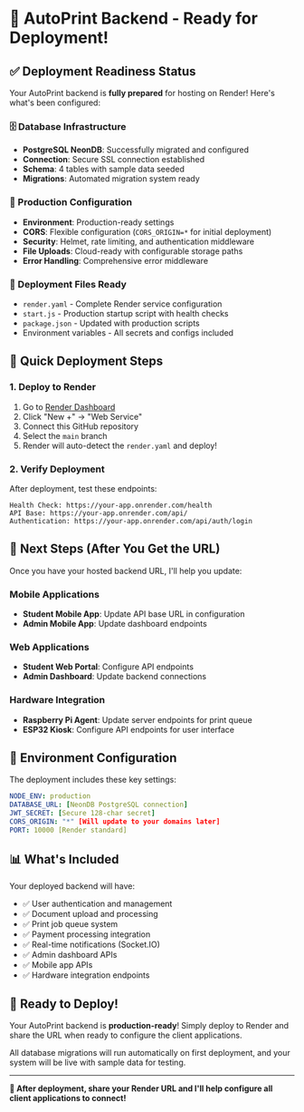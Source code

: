 # 🎯 AutoPrint Backend - Ready for Deployment!

## ✅ Deployment Readiness Status

Your AutoPrint backend is **fully prepared** for hosting on Render! Here's what's been configured:

### 🗄️ Database Infrastructure
- **PostgreSQL NeonDB**: Successfully migrated and configured
- **Connection**: Secure SSL connection established
- **Schema**: 4 tables with sample data seeded
- **Migrations**: Automated migration system ready

### 🔧 Production Configuration
- **Environment**: Production-ready settings
- **CORS**: Flexible configuration (`CORS_ORIGIN=*` for initial deployment)
- **Security**: Helmet, rate limiting, and authentication middleware
- **File Uploads**: Cloud-ready with configurable storage paths
- **Error Handling**: Comprehensive error middleware

### 📁 Deployment Files Ready
- `render.yaml` - Complete Render service configuration
- `start.js` - Production startup script with health checks
- `package.json` - Updated with production scripts
- Environment variables - All secrets and configs included

## 🚀 Quick Deployment Steps

### 1. Deploy to Render
1. Go to [Render Dashboard](https://dashboard.render.com)
2. Click "New +" → "Web Service"
3. Connect this GitHub repository
4. Select the `main` branch
5. Render will auto-detect the `render.yaml` and deploy!

### 2. Verify Deployment
After deployment, test these endpoints:
```
Health Check: https://your-app.onrender.com/health
API Base: https://your-app.onrender.com/api/
Authentication: https://your-app.onrender.com/api/auth/login
```

## 📱 Next Steps (After You Get the URL)

Once you have your hosted backend URL, I'll help you update:

### Mobile Applications
- **Student Mobile App**: Update API base URL in configuration
- **Admin Mobile App**: Update dashboard endpoints

### Web Applications  
- **Student Web Portal**: Configure API endpoints
- **Admin Dashboard**: Update backend connections

### Hardware Integration
- **Raspberry Pi Agent**: Update server endpoints for print queue
- **ESP32 Kiosk**: Configure API endpoints for user interface

## 🔑 Environment Configuration

The deployment includes these key settings:
```yaml
NODE_ENV: production
DATABASE_URL: [NeonDB PostgreSQL connection]
JWT_SECRET: [Secure 128-char secret]
CORS_ORIGIN: "*" [Will update to your domains later]
PORT: 10000 [Render standard]
```

## 📊 What's Included

Your deployed backend will have:
- ✅ User authentication and management
- ✅ Document upload and processing
- ✅ Print job queue system
- ✅ Payment processing integration
- ✅ Real-time notifications (Socket.IO)
- ✅ Admin dashboard APIs
- ✅ Mobile app APIs
- ✅ Hardware integration endpoints

## 🎉 Ready to Deploy!

Your AutoPrint backend is **production-ready**! Simply deploy to Render and share the URL when ready to configure the client applications.

All database migrations will run automatically on first deployment, and your system will be live with sample data for testing.

---

**🔗 After deployment, share your Render URL and I'll help configure all client applications to connect!**